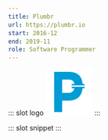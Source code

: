 ```yaml
---
title: Plumbr
url: https://plumbr.io
start: 2016-12
end: 2019-11
role: Software Programmer
---
```


::: slot logo
![Plumbr Logo](./plumbr/logo.png)
:::

::: slot snippet
:::
